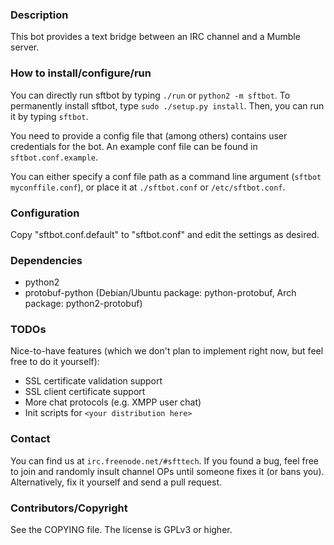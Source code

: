 ### Description

This bot provides a text bridge between an IRC channel and a Mumble server.

### How to install/configure/run

You can directly run sftbot by typing `./run` or `python2 -m sftbot`.
To permanently install sftbot, type `sudo ./setup.py install`. Then, you can run it by typing `sftbot`.

You need to provide a config file that (among others) contains user credentials for the bot. An example conf file can be found in `sftbot.conf.example`.

You can either specify a conf file path as a command line argument (`sftbot myconffile.conf`), or place it at `./sftbot.conf` or `/etc/sftbot.conf`.

### Configuration

Copy "sftbot.conf.default" to "sftbot.conf" and edit the settings as desired.

### Dependencies

- python2
- protobuf-python (Debian/Ubuntu package: python-protobuf, Arch package: python2-protobuf)

### TODOs

Nice-to-have features (which we don't plan to implement right now, but feel free to do it yourself):

- SSL certificate validation support
- SSL client certificate support
- More chat protocols (e.g. XMPP user chat)
- Init scripts for `<your distribution here>`

### Contact

You can find us at `irc.freenode.net/#sfttech`. If you found a bug, feel free to join and randomly insult channel OPs until someone fixes it (or bans you).
Alternatively, fix it yourself and send a pull request.

### Contributors/Copyright

See the COPYING file. The license is GPLv3 or higher.
